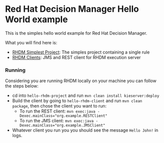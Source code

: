 # Red Hat Decision Manager Hello World example

This is the simples hello world example for Red Hat Decision Manager.

What you will find here is:

* [RHDM Simplest Project](./hello-rhdm-project): The simples project containing a single rule
* [RHDM Clients](./hello-rhdm-client): JMS and REST client for RHDM execution server


### Running

Considering you are running RHDM locally on your machine you can follow the steps below:

* cd into `hello-rhdm-project` and run `mvn clean install kieserver:deploy`
* Build the client by going to `hello-rhdm-client` and run `mvn clean package`, then chose the client you want to run:
  * To run the REST client: `mvn exec:java -Dexec.mainClass="org.example.RESTClient"`
  * To run the JMS client: `mvn exec:java -Dexec.mainClass="org.example.JMSClient"`
* Whatever client you run you you should see the message `Hello John!` in logs.
